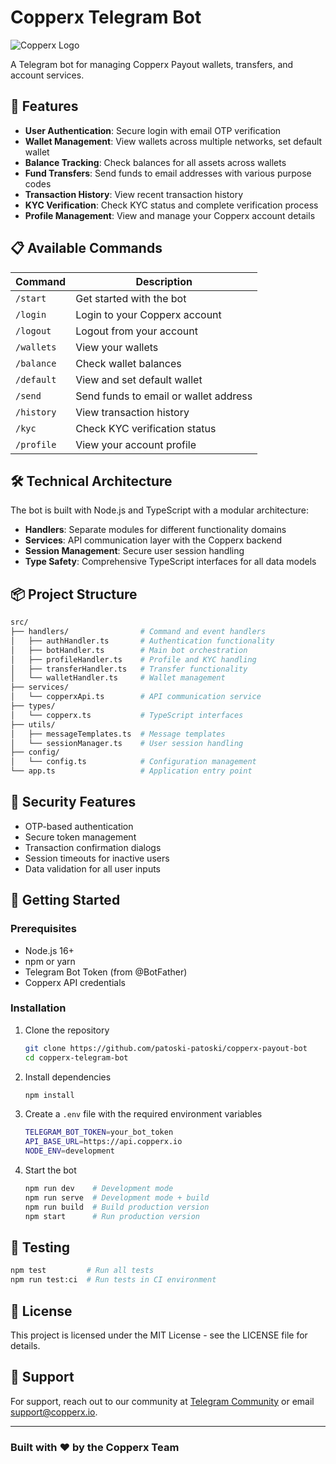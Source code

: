 # Copperx Telegram Bot

![Copperx Logo](https://payout.copperx.io/logo.png)

A Telegram bot for managing Copperx Payout wallets, transfers, and account services.

## 🚀 Features

- **User Authentication**: Secure login with email OTP verification
- **Wallet Management**: View wallets across multiple networks, set default wallet
- **Balance Tracking**: Check balances for all assets across wallets
- **Fund Transfers**: Send funds to email addresses with various purpose codes
- **Transaction History**: View recent transaction history
- **KYC Verification**: Check KYC status and complete verification process
- **Profile Management**: View and manage your Copperx account details

## 📋 Available Commands

| Command    | Description                           |
| ---------- | ------------------------------------- |
| `/start`   | Get started with the bot              |
| `/login`   | Login to your Copperx account         |
| `/logout`  | Logout from your account              |
| `/wallets` | View your wallets                     |
| `/balance` | Check wallet balances                 |
| `/default` | View and set default wallet           |
| `/send`    | Send funds to email or wallet address |
| `/history` | View transaction history              |
| `/kyc`     | Check KYC verification status         |
| `/profile` | View your account profile             |

## 🛠️ Technical Architecture

The bot is built with Node.js and TypeScript with a modular architecture:

- **Handlers**: Separate modules for different functionality domains
- **Services**: API communication layer with the Copperx backend
- **Session Management**: Secure user session handling
- **Type Safety**: Comprehensive TypeScript interfaces for all data models

## 📦 Project Structure

```bash
src/
├── handlers/                # Command and event handlers
│   ├── authHandler.ts       # Authentication functionality
│   ├── botHandler.ts        # Main bot orchestration
│   ├── profileHandler.ts    # Profile and KYC handling
│   ├── transferHandler.ts   # Transfer functionality
│   └── walletHandler.ts     # Wallet management
├── services/
│   └── copperxApi.ts        # API communication service
├── types/
│   └── copperx.ts           # TypeScript interfaces
├── utils/
│   ├── messageTemplates.ts  # Message templates
│   └── sessionManager.ts    # User session handling
├── config/
│   └── config.ts            # Configuration management
└── app.ts                   # Application entry point
```

## 🔐 Security Features

- OTP-based authentication
- Secure token management
- Transaction confirmation dialogs
- Session timeouts for inactive users
- Data validation for all user inputs

## 🚀 Getting Started

### Prerequisites

- Node.js 16+
- npm or yarn
- Telegram Bot Token (from @BotFather)
- Copperx API credentials

### Installation

1. Clone the repository

   ```bash
   git clone https://github.com/patoski-patoski/copperx-payout-bot
   cd copperx-telegram-bot
   ```

2. Install dependencies

   ```bash
   npm install
   ```

3. Create a `.env` file with the required environment variables

   ```bash
   TELEGRAM_BOT_TOKEN=your_bot_token
   API_BASE_URL=https://api.copperx.io
   NODE_ENV=development
   ```

4. Start the bot

   ```bash
   npm run dev    # Development mode
   npm run serve  # Development mode + build
   npm run build  # Build production version
   npm start      # Run production version
   ```

## 🧪 Testing

```bash
npm test         # Run all tests
npm run test:ci  # Run tests in CI environment
```

## 📝 License

This project is licensed under the MIT License - see the LICENSE file for details.

## 🤝 Support

For support, reach out to our community at [Telegram Community](https://t.me/copperxcommunity/2183) or email <support@copperx.io>.

---

### Built with ❤️ by the Copperx Team
